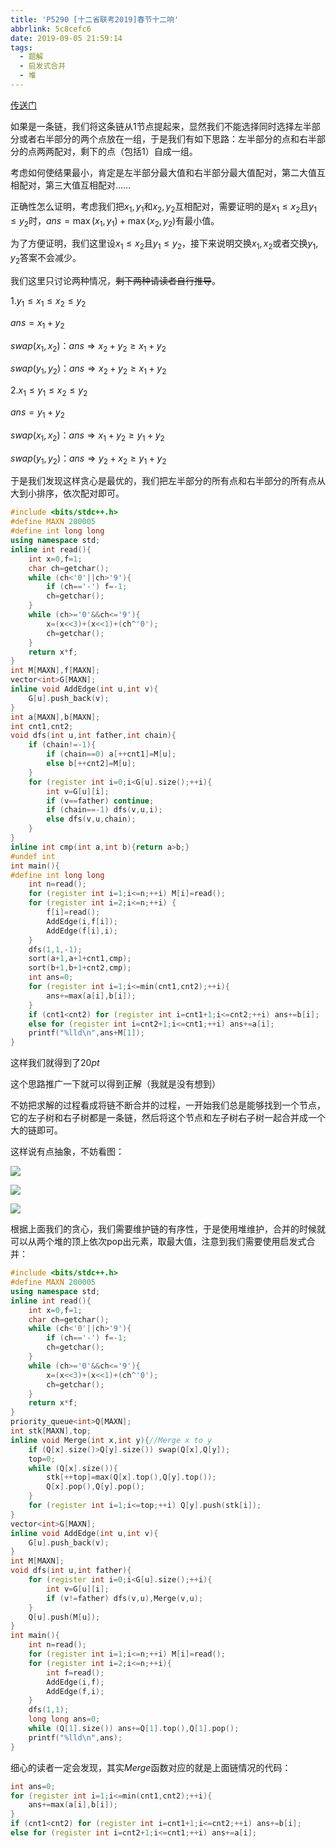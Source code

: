 ```yaml
---
title: 'P5290 [十二省联考2019]春节十二响'
abbrlink: 5c8cefc6
date: 2019-09-05 21:59:14
tags:
  - 题解
  - 启发式合并
  - 堆
---
```


[传送门](https://www.luogu.org/problem/P5290)

如果是一条链，我们将这条链从$1$节点提起来，显然我们不能选择同时选择左半部分或者右半部分的两个点放在一组，于是我们有如下思路：左半部分的点和右半部分的点两两配对，剩下的点（包括$1$）自成一组。

考虑如何使结果最小，肯定是左半部分最大值和右半部分最大值配对，第二大值互相配对，第三大值互相配对……

正确性怎么证明，考虑我们把$x_1,y_1$和$x_2,y_2$互相配对，需要证明的是$x_1 \le x_2$且$y_1 \le y_2$时，$ans=\max(x_1,y_1)+\max(x_2,y_2)$有最小值。

为了方便证明，我们这里设$x_1 \le x_2$且$y_1 \le y_2$，接下来说明交换$x_1,x_2$或者交换$y_1,y_2$答案不会减少。

我们这里只讨论两种情况，~~剩下两种请读者自行推导~~。

$1. y_1 \le x_1 \le x_2 \le y_2$

$ans=x_1 +y_2$

$swap(x_1,x_2)$：$ans \Rightarrow x_2 + y_2 \geq x_1 + y_2$

$swap(y_1,y_2)$：$ans \Rightarrow x_2 + y_2 \geq x_1+y_2$

$2. x_1 \le y_1 \le x_2 \le y_2$

$ans=y_1 +y_2$

$swap(x_1,x_2)$：$ans \Rightarrow x_1 + y_2 \geq y_1+y_2$ 

$swap(y_1,y_2)$：$ans \Rightarrow y_2 + x_2 \geq y_1+y_2$

于是我们发现这样贪心是最优的，我们把左半部分的所有点和右半部分的所有点从大到小排序，依次配对即可。

```cpp
#include <bits/stdc++.h>
#define MAXN 200005
#define int long long
using namespace std;
inline int read(){
	int x=0,f=1;
	char ch=getchar();
	while (ch<'0'||ch>'9'){
		if (ch=='-') f=-1;
		ch=getchar();
	}
	while (ch>='0'&&ch<='9'){
		x=(x<<3)+(x<<1)+(ch^'0');
		ch=getchar();
	} 
	return x*f;
}
int M[MAXN],f[MAXN];
vector<int>G[MAXN];
inline void AddEdge(int u,int v){
	G[u].push_back(v);
}
int a[MAXN],b[MAXN];
int cnt1,cnt2;
void dfs(int u,int father,int chain){
	if (chain!=-1){
		if (chain==0) a[++cnt1]=M[u];
		else b[++cnt2]=M[u];
	}
	for (register int i=0;i<G[u].size();++i){
		int v=G[u][i];
		if (v==father) continue;
		if (chain==-1) dfs(v,u,i);
		else dfs(v,u,chain);
	}
}
inline int cmp(int a,int b){return a>b;}
#undef int
int main(){
#define int long long
	int n=read();
	for (register int i=1;i<=n;++i) M[i]=read();
	for (register int i=2;i<=n;++i) {
		f[i]=read();
		AddEdge(i,f[i]);
		AddEdge(f[i],i);
	}
	dfs(1,1,-1);
	sort(a+1,a+1+cnt1,cmp);
	sort(b+1,b+1+cnt2,cmp);
	int ans=0;
	for (register int i=1;i<=min(cnt1,cnt2);++i){
		ans+=max(a[i],b[i]);
	}
	if (cnt1<cnt2) for (register int i=cnt1+1;i<=cnt2;++i) ans+=b[i];
	else for (register int i=cnt2+1;i<=cnt1;++i) ans+=a[i];
	printf("%lld\n",ans+M[1]);
}
```

这样我们就得到了$20pt$

这个思路推广一下就可以得到正解（我就是没有想到）

不妨把求解的过程看成将链不断合并的过程，一开始我们总是能够找到一个节点，它的左子树和右子树都是一条链，然后将这个节点和左子树右子树一起合并成一个大的链即可。

这样说有点抽象，不妨看图：

![](/images/spring.png)

![](/images/spring3.png)

![](/images/spring4.png)

根据上面我们的贪心，我们需要维护链的有序性，于是使用堆维护，合并的时候就可以从两个堆的顶上依次pop出元素，取最大值，注意到我们需要使用启发式合并：

```cpp
#include <bits/stdc++.h>
#define MAXN 200005
using namespace std;
inline int read(){
    int x=0,f=1;
    char ch=getchar();
    while (ch<'0'||ch>'9'){
        if (ch=='-') f=-1;
        ch=getchar();
    }
    while (ch>='0'&&ch<='9'){
        x=(x<<3)+(x<<1)+(ch^'0');
        ch=getchar();
    }
    return x*f;
}
priority_queue<int>Q[MAXN];
int stk[MAXN],top;
inline void Merge(int x,int y){//Merge x to y
    if (Q[x].size()>Q[y].size()) swap(Q[x],Q[y]);
    top=0;
    while (Q[x].size()){
        stk[++top]=max(Q[x].top(),Q[y].top());
        Q[x].pop(),Q[y].pop();
    }
    for (register int i=1;i<=top;++i) Q[y].push(stk[i]);
}
vector<int>G[MAXN];
inline void AddEdge(int u,int v){
    G[u].push_back(v);
}
int M[MAXN];
void dfs(int u,int father){
    for (register int i=0;i<G[u].size();++i){
        int v=G[u][i];
        if (v!=father) dfs(v,u),Merge(v,u);
    }
    Q[u].push(M[u]);
}
int main(){
    int n=read();
    for (register int i=1;i<=n;++i) M[i]=read();
    for (register int i=2;i<=n;++i){
        int f=read();
        AddEdge(i,f);
        AddEdge(f,i);
    }
    dfs(1,1);
    long long ans=0;
    while (Q[1].size()) ans+=Q[1].top(),Q[1].pop();
    printf("%lld\n",ans);
}
```

细心的读者一定会发现，其实$Merge$函数对应的就是上面链情况的代码：

```cpp
int ans=0;
for (register int i=1;i<=min(cnt1,cnt2);++i){
	ans+=max(a[i],b[i]);
}
if (cnt1<cnt2) for (register int i=cnt1+1;i<=cnt2;++i) ans+=b[i];
else for (register int i=cnt2+1;i<=cnt1;++i) ans+=a[i];
```

